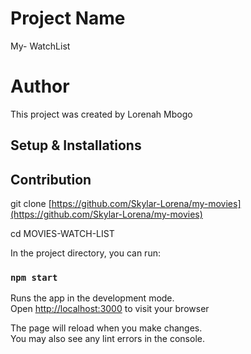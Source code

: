 # Project Name
My- WatchList

# Author

This project was created by Lorenah Mbogo

## Setup & Installations

## Contribution
git clone  [https://github.com/Skylar-Lorena/my-movies](https://github.com/Skylar-Lorena/my-movies)

cd MOVIES-WATCH-LIST

In the project directory, you can run:

### `npm start`

Runs the app in the development mode.\
Open [http://localhost:3000](http://localhost:3000) to visit your browser

The page will reload when you make changes.\
You may also see any lint errors in the console.




























